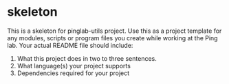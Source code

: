 # skeleton
This is a skeleton for pinglab-utils project. Use this as a project template for any modules, scripts or program files you create while working at the Ping lab. Your actual README file should include:
1. What this project does in two to three sentences.
2. What language(s) your project supports
4. Dependencies required for your project
